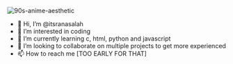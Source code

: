 ![90s-anime-aesthetic](https://user-images.githubusercontent.com/103390154/212733587-676b6064-ee51-465f-88cc-5d559de16182.gif)

- 👋 Hi, I’m @itsranasalah
- 👀 I’m interested in coding
- 🌱 I’m currently learning c, html, python and javascript
- 💞️ I’m looking to collaborate on multiple projects to get more experienced
- 📫 How to reach me [TOO EARLY FOR THAT]

<!---
itsranasalah/itsranasalah is a ✨ special ✨ repository because its `README.md` (this file) appears on your GitHub profile.
You can click the Preview link to take a look at your changes.
--->
